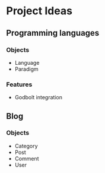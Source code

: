 # Project Ideas

## Programming languages

### Objects
- Language
- Paradigm

### Features
- Godbolt integration

## Blog

### Objects
- Category
- Post
- Comment
- User
